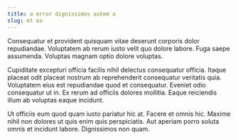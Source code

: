 ```yaml
---
title: a error dignissimos autem a
slug: et ea
---
```


Consequatur et provident quisquam vitae deserunt corporis dolor repudiandae. Voluptatem ab rerum iusto velit quo dolore labore. Fuga saepe assumenda. Voluptas magnam optio dolore voluptas.

Cupiditate excepturi officia facilis nihil delectus consequatur officia. Itaque placeat odit placeat nostrum ab reprehenderit consequatur veritatis quia. Voluptatem eius est repudiandae quod et consequatur. Eveniet odio consequatur ut in. Ex rerum ad officiis dolores mollitia. Eaque reiciendis illum ab voluptas eaque incidunt.

Ut officiis eum quod quam iusto pariatur hic at. Facere et omnis hic. Maxime nihil non dolores ut quis enim quis perspiciatis. Aut aperiam porro soluta omnis et incidunt labore. Dignissimos non quam.
